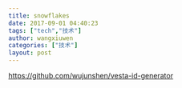 ```yaml
---
title: snowflakes
date: 2017-09-01 04:40:23
tags: ["tech","技术"]
author: wangxiuwen
categories: ["技术"]
layout: post
---
```


https://github.com/wujunshen/vesta-id-generator